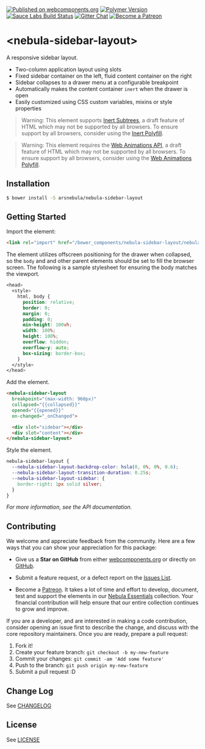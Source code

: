[![Published on webcomponents.org](https://img.shields.io/badge/webcomponents.org-published-green.svg)](https://www.webcomponents.org/element/arsnebula/nebula-sidebar-layout)
[![Polymer Version](https://img.shields.io/badge/polymer-v2-blue.svg)](https://www.polymer-project.org)
[![Sauce Labs Build Status](https://img.shields.io/badge/saucelabs-passing-red.svg)](https://saucelabs.com/beta/builds/161b7bd94daa49acbdc87f52e4dd1dc7)
[![Gitter Chat](https://badges.gitter.im/org.png)](https://gitter.im/arsnebula/webcomponents)
[![Become a Patreon](https://img.shields.io/badge/patreon-support_us-orange.svg)](https://www.patreon.com/arsnebula)

# \<nebula-sidebar-layout\>

A responsive sidebar layout.

* Two-column application layout using slots
* Fixed sidebar container on the left, fluid content container on the right
* Sidebar collapses to a drawer menu at a configurable breakpoint
* Automatically makes the content container `inert` when the drawer is open
* Easily customized using CSS custom variables, mixins or style properties

> Warning: This element supports [Inert Subtrees](https://html.spec.whatwg.org/multipage/interaction.html#inert-subtrees), a draft feature of HTML which may not be supported by all browsers. To ensure support by all browsers, consider using the [Inert Polyfill](https://github.com/GoogleChrome/inert-polyfill).

> Warning: This element requires the [Web Animations API](https://developer.mozilla.org/en-US/docs/Web/API/Web_Animations_API), a draft feature of HTML which may not be supported by all browsers. To ensure support by all browsers, consider using the [Web Animations Polyfill](https://github.com/web-animations/web-animations-js).


## Installation

```sh
$ bower install -S arsnebula/nebula-sidebar-layout
```

## Getting Started

Import the element:

```html
<link rel="import" href="/bower_components/nebula-sidebar-layout/nebula-sidebar-layout.html"> 
```

The element utilizes offscreen positioning for the drawer when collapsed, so the `body` and and other parent elements should be set to fill the browser screen. The following is a sample stylesheet for ensuring the body matches the viewport.

```css
<head>
  <style>
    html, body {
      position: relative;
      border: 0;
      margin: 0;
      padding: 0;
      min-height: 100vh;
      width: 100%;
      height: 100%;
      overflow: hidden;
      overflow-y: auto;
      box-sizing: border-box;
    }
  </style>
</head>
```

Add the element.

```html
<nebula-sidebar-layout
  breakpoint="(max-width: 960px)"
  collapsed="{{collapsed}}"
  opened="{{opened}}"
  on-changed="_onChanged">

  <div slot="sidebar"></div>
  <div slot="content"></div>
</nebula-sidebar-layout>
```

Style the element.

```css
nebula-sidebar-layout {
  --nebula-sidebar-layout-backdrop-color: hsla(0, 0%, 0%, 0.6);
  --nebula-sidebar-layout-transition-duration: 0.25s;
  --nebula-sidebar-layout-sidebar: {
    border-right: 1px solid silver;
  }
}
```

*For more information, see the API documentation.*

## Contributing

We welcome and appreciate feedback from the community. Here are a few ways that you can show your appreciation for this package:

* Give us a **Star on GitHub** from either [webcomponents.org](https://www.webcomponents.org/element/arsnebula/nebula-element-mixin) or directly on [GitHub](https://github.com/arsnebula/nebula-element-mixin).

* Submit a feature request, or a defect report on the [Issues List](https://www.webcomponents.org/element/arsnebula/nebula-element-mixin/issues).

* Become a [Patreon](https://www.patreon.com/arsnebula). It takes a lot of time and effort to develop, document, test and support the elements in our [Nebula Essentials](https://www.webcomponents.org/collection/arsnebula/nebula-essentials) collection. Your financial contribution will help ensure that our entire collection continues to grow and improve.

If you are a developer, and are interested in making a code contribution, consider opening an issue first to describe the change, and discuss with the core repository maintainers. Once you are ready, prepare a pull request:

1. Fork it!
2. Create your feature branch: `git checkout -b my-new-feature`
3. Commit your changes: `git commit -am 'Add some feature'`
4. Push to the branch: `git push origin my-new-feature`
5. Submit a pull request :D

## Change Log

See [CHANGELOG](/CHANGELOG.md)

## License

See [LICENSE](/LICENSE.md)